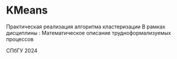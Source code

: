 # KMeans

Практическая реализация алгоритма кластеризации 
В рамках дисциплины :
Математическое описание трудноформализуемых процессов

СПбГУ 2024


